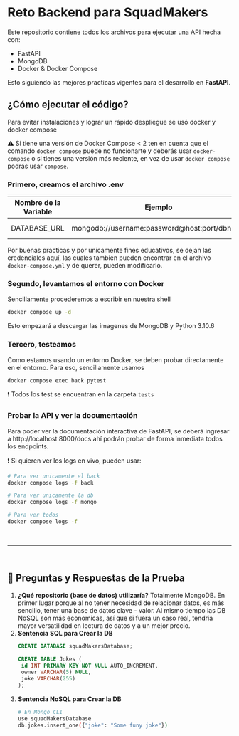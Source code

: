 # Reto Backend para SquadMakers

Este repositorio contiene todos los archivos para ejecutar una API hecha con:
- FastAPI
- MongoDB
- Docker & Docker Compose

Esto siguiendo las mejores practicas vigentes para el desarrollo en **FastAPI**.

## ¿Cómo ejecutar el código?
Para evitar instalaciones y lograr un rápido despliegue se usó docker y docker compose

⚠ Si tiene una versión de Docker Compose < 2 ten en cuenta que el comando `docker compose` puede no funcionarte y deberás usar `docker-compose` o si tienes una versión más reciente, en vez de usar `docker compose` podrás usar `compose`.

### Primero, creamos el archivo .env

| Nombre de la Variable | Ejemplo                                      | Valor                                                                                              |
| --------------------- | -------------------------------------------- | -------------------------------------------------------------------------------------------------- |
| DATABASE_URL          | mongodb://username:password@host:port/dbname | mongodb://squadMakersUsername:squadMakersPassword@mongo:27017/squadMakersDatabase?authSource=admin |

Por buenas practicas y por unicamente fines educativos, se dejan las credenciales aquí, las cuales tambien pueden encontrar en el archivo `docker-compose.yml` y de querer, pueden modificarlo.

### Segundo, levantamos el entorno con Docker
Sencillamente procederemos a escribir en nuestra shell

```bash
docker compose up -d
```

Esto empezará a descargar las imagenes de MongoDB y Python 3.10.6

### Tercero, testeamos

Como estamos usando un entorno Docker, se deben probar directamente en el entorno. Para eso, sencillamente usamos
```bash
docker compose exec back pytest
```
❗ Todos los test se encuentran en la carpeta `tests`

### Probar la API y ver la documentación

Para poder ver la documentación interactiva de FastAPI, se deberá ingresar a http://localhost:8000/docs ahí podrán probar de forma inmediata todos los endpoints.

❗ Si quieren ver los logs en vivo, pueden usar:
```bash
# Para ver unicamente el back
docker compose logs -f back

# Para ver unicamente la db
docker compose logs -f mongo

# Para ver todos
docker compose logs -f
```
</br>
<hr/>
</br>

## 🧠 Preguntas y Respuestas de la Prueba

1. **¿Qué repositorio (base de datos) utilizaría?** Totalmente MongoDB. En primer lugar porque al no tener necesidad de relacionar datos, es más sencillo, tener una base de datos clave - valor. Al mismo tiempo las DB NoSQL son más economicas, así que si fuera un caso real, tendria mayor versatilidad en lectura de datos y a un mejor precio.
2. **Sentencia SQL para Crear la DB**
   ```sql
   CREATE DATABASE squadMakersDatabase;

   CREATE TABLE Jokes (
    id INT PRIMARY KEY NOT NULL AUTO_INCREMENT,
    owner VARCHAR(5) NULL,
    joke VARCHAR(255)
   );
   ```
3. **Sentencia NoSQL para Crear la DB**
    ```bash
   # En Mongo CLI
   use squadMakersDatabase
   db.jokes.insert_one({"joke": "Some funy joke"})
   ```